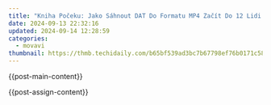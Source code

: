 ```yaml
---
title: "Kniha Počeku: Jako Sáhnout DAT Do Formatu MP4 Začít Do 12 Lidi Vejmeji Metody Se Movavi Converterem"
date: 2024-09-13 22:32:16
updated: 2024-09-14 12:28:59
categories:
  - movavi
thumbnail: https://thmb.techidaily.com/b65bf539ad3bc7b67798ef76b0171c5880f30454ab3ea8bd7a6f0e0d486378c6.jpg
---
```


{{post-main-content}}

<ins class="adsbygoogle"
     style="display:block"
     data-ad-format="autorelaxed"
     data-ad-client="ca-pub-7571918770474297"
     data-ad-slot="1223367746"></ins>

{{post-assign-content}}

<ins class="adsbygoogle"
     style="display:block"
     data-ad-client="ca-pub-7571918770474297"
     data-ad-slot="8358498916"
     data-ad-format="auto"
     data-full-width-responsive="true"></ins>
